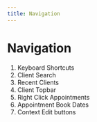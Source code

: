 ```yaml
---
title: Navigation
---
```


# Navigation

1. Keyboard Shortcuts
2. Client Search
3. Recent Clients
4. Client Topbar
5. Right Click Appointments
6. Appointment Book Dates
7. Context Edit buttons

